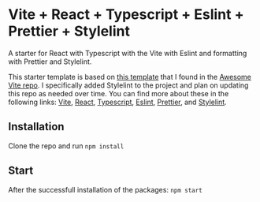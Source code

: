 # Vite + React + Typescript + Eslint + Prettier + Stylelint

A starter for React with Typescript with the Vite with Eslint and formatting with Prettier and Stylelint.

This starter template is based on [this
template](https://github.com/TheSwordBreaker/vite-reactts-eslint-prettier) that
I found in the [Awesome Vite repo](https://github.com/vitejs/awesome-vite). I
specifically added Stylelint to the project and plan on updating this repo as
needed over time. You can find more about these in the following links:
[Vite](https://github.com/vitejs/vite), [React](https://reactjs.org/),
[Typescript](https://www.typescriptlang.org/), [Eslint](https://eslint.org/),
[Prettier](https://prettier.io/), and [Stylelint](https://stylelint.io/).

## Installation

Clone the repo and run `npm install`

## Start

After the successfull installation of the packages: `npm start`
